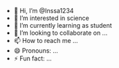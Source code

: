 - 👋 Hi, I’m @Inssa1234
- 👀 I’m interested in science
- 🌱 I’m currently learning as student
- 💞️ I’m looking to collaborate on ...
- 📫 How to reach me ...
- 😄 Pronouns: ...
- ⚡ Fun fact: ...

<!---
Inssa1234/Inssa1234 is a ✨ special ✨ repository because its `README.md` (this file) appears on your GitHub profile.
You can click the Preview link to take a look at your changes.
--->
